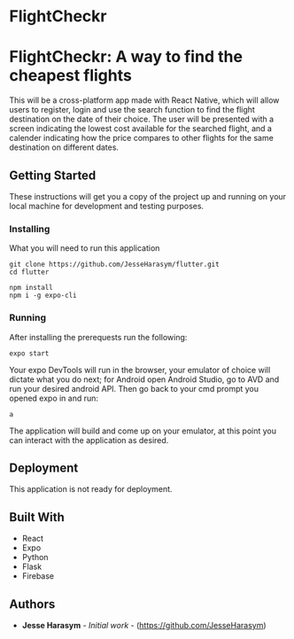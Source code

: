 # FlightCheckr

# FlightCheckr: A way to find the cheapest flights

This will be a cross-platform app made with React Native, which will allow users to register, login and use the search function to find the flight destination on the date of their choice. The user will be presented with a screen indicating the lowest cost available for the searched flight, and a calender indicating how the price compares to other flights for the same destination on different dates.

## Getting Started

These instructions will get you a copy of the project up and running on your local machine for development and testing purposes.

### Installing

What you will need to run this application

```
git clone https://github.com/JesseHarasym/flutter.git
cd flutter
```

```
npm install
npm i -g expo-cli
```

### Running

After installing the prerequests run the following:

```
expo start
```

Your expo DevTools will run in the browser, your emulator of choice will dictate what you do next;
for Android open Android Studio, go to AVD and run your desired android API.
Then go back to your cmd prompt you opened expo in and run:

```
a
```

The application will build and come up on your emulator, at this point you can interact with the application as desired.

## Deployment

This application is not ready for deployment.

## Built With

- React
- Expo
- Python
- Flask
- Firebase

## Authors

- **Jesse Harasym** - _Initial work_ - (https://github.com/JesseHarasym)
